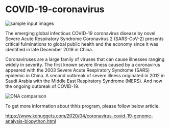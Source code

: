 # COVID-19-coronavirus

![sample input images](https://github.com/nageshsinghc4/COVID-19-coronavirus/blob/master/coronavirus-4833754_1920.jpg)

The emerging global infectious COVID-19 coronavirus disease by novel Severe Acute Respiratory Syndrome Coronavirus 2 (SARS-CoV-2) presents critical fulminations to global public health and the economy since it was identified in late December 2019 in China.

Coronaviruses are a large family of viruses that can cause illnesses ranging widely in severity. The first known severe illness caused by a coronavirus appeared with the 2003 Severe Acute Respiratory Syndrome (SARS) epidemic in China. A second outbreak of severe illness originated in 2012 in Saudi Arabia with the Middle East Respiratory Syndrome (MERS). And now the ongoing outbreak of COVID-19.

![DNA comparison](https://github.com/nageshsinghc4/COVID-19-coronavirus/blob/master/Screenshot%202020-10-16%20at%2011.36.26%20AM.png)

To get more information about thhis program, please follow below article.

https://www.kdnuggets.com/2020/04/coronavirus-covid-19-genome-analysis-biopython.html
